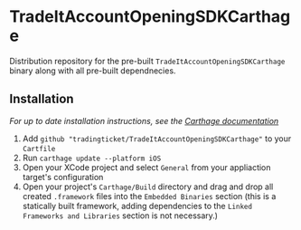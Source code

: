 # TradeItAccountOpeningSDKCarthage
Distribution repository for the pre-built `TradeItAccountOpeningSDKCarthage` binary along with all pre-built dependnecies.

## Installation
_For up to date installation instructions, see the [Carthage documentation](https://github.com/Carthage/Carthage)_
1. Add `github "tradingticket/TradeItAccountOpeningSDKCarthage"` to your `Cartfile`
1. Run `carthage update --platform iOS`
1. Open your XCode project and select `General` from your appliaction target's configuration
1. Open your project's `Carthage/Build` directory and drag and drop all created `.framework` files into the `Embedded Binaries` section (this is a statically built framework, adding dependencies to the `Linked Frameworks and Libraries` section is not necessary.)
   
